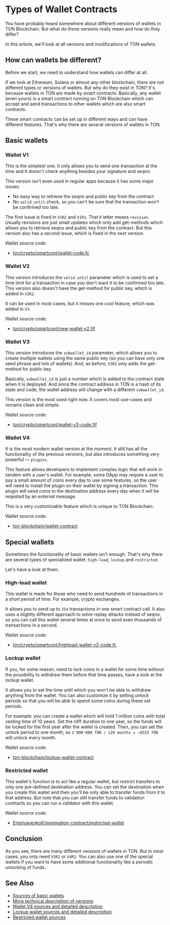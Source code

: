 # Types of Wallet Contracts

You have probably heard somewhere about different versions of wallets in TON Blockchain. But what do these versions really mean and how do they differ?

In this article, we'll look at all versions and modifications of TON wallets.

## How can wallets be different?

Before we start, we need to understand how wallets can differ at all.

If we look at Ethereum, Solana or almost any other blockchain, there are not different types or versions of wallets. But why do they exist in TON? It's because wallets in TON are made by smart contracts. Basically, any wallet (even yours) is a smart contract running on TON Blockchain which can accept and send transactions to other wallets which are also smart contracts.

These smart contracts can be set up in different ways and can have different features. That's why there are several versions of wallets in TON.

## Basic wallets

### Wallet V1

This is the simplest one. It only allows you to send one transaction at the time and it doesn't check anything besides your signature and seqno.

This version isn't even used in regular apps because it has some major issues:
 - No easy way to retrieve the seqno and public key from the contract
 - No `valid_until` check, so you can't be sure that the transaction won't be confirmed too late.

The first issue is fixed in `V1R2` and `V1R3`. That `R` letter means `revision`. Usually revisions are just small updates which only add get-methods which allows you to retrieve seqno and public key from the contract.
But this version also has a second issue, which is fixed in the next version.

Wallet source code:
 * [ton/crypto/smartcont/wallet-code.fc](https://github.com/ton-blockchain/ton/blob/master/crypto/smartcont/wallet-code.fc) 

### Wallet V2

This version introduces the `valid_until` parameter which is used to set a time limit for a transaction in case you don't want it to be confirmed too late. This version also doesn't have the get-method for public key, which is added in `V2R2`.

It can be used in most cases, but it misses one cool feature, which was added in `V3`.

Wallet source code:
 * [ton/crypto/smartcont/new-wallet-v2.fif](https://github.com/ton-blockchain/ton/blob/master/crypto/smartcont/new-wallet-v2.fif)

### Wallet V3

This version introduces the `subwallet_id` parameter, which allows you to create multiple wallets using the same public key (so you can have only one seed phrase and lots of wallets). And, as before, `V3R2` only adds the get-method for public key.

Basically, `subwallet_id` is just a number which is added to the contract state when it is deployed. And since the contract address in TON is a hash of its state and code, the wallet address will change with a different `subwallet_id`.

This version is the most used right now. It covers most use-cases and remains clean and simple.

Wallet source code:
 * [ton/crypto/smartcont/wallet-v3-code.fif](https://github.com/ton-blockchain/ton/blob/master/crypto/smartcont/wallet-v3-code.fif)

### Wallet V4

It is the most modern wallet version at the moment. It still has all the functionality of the previous versions, but also introduces something very powerful — `plugins`.

This feature allows developers to implement complex logic that will work in tandem with a user's wallet. For example, some DApp may require a user to pay a small amount of coins every day to use some features, so the user will need to install the plugin on their wallet by signing a transaction. This plugin will send coins to the destination address every day when it will be reqested by an external message.

This is a very customizable feature which is unique to TON Blockchain.

Wallet source code:
 * [ton-blockchain/wallet-contract](https://github.com/ton-blockchain/wallet-contract)

## Special wallets

Sometimes the functionality of basic wallets isn't enough. That's why there are several types of specialized wallet: `high-load`, `lockup` and `restricted`.

Let's have a look at them.

### High-load wallet

This wallet is made for those who need to send hundreds of transactions in a short period of time. For example, crypto exchanges.

It allows you to send up to `254` transactions in one smart contract call. It also uses a slightly different approach to solve replay attacks instead of seqno, so you can call this wallet several times at once to send even thousands of transactions in a second.

Wallet source code:
 * [ton/crypto/smartcont/highload-wallet-v2-code.fc](https://github.com/ton-blockchain/ton/blob/master/crypto/smartcont/highload-wallet-v2-code.fc)

### Lockup wallet

If you, for some reason, need to lock coins in a wallet for some time without the possibility to withdraw them before that time passes, have a look at the lockup wallet.

It allows you to set the time until which you won't be able to withdraw anything from the wallet. You can also customize it by setting unlock periods so that you will be able to spend some coins during these set periods.

For example: you can create a wallet which will hold 1 million coins with total vesting time of 10 years. Set the cliff duration to one year, so the funds will be locked for the first year after the wallet is created. Then, you can set the unlock period to one month, so `1'000'000 TON / 120 months = ~8333 TON` will unlock every month.

Wallet source code:
 * [ton-blockchain/lockup-wallet-contract](https://github.com/ton-blockchain/lockup-wallet-contract)

### Restricted wallet

This wallet's function is to act like a regular wallet, but restrict transfers to only one pre-defined destination address. You can set the destination when you create this wallet and then you'll be only able to transfer funds from it to that address. But note that you can still transfer funds to validation contracts so you can run a validator with this wallet.

Wallet source code:
 * [EmelyanenkoK/nomination-contract/restricted-wallet](https://github.com/EmelyanenkoK/nomination-contract/tree/master/restricted-wallet)

## Conclusion

As you see, there are many different versions of wallets in TON. But in most cases, you only need `V3R2` or `V4R2`. You can also use one of the special wallets if you want to have some additional functionality like a periodic unlocking of funds.

## See Also

 - [Sources of basic wallets](https://github.com/ton-blockchain/ton/tree/master/crypto/smartcont)
 - [More technical description of versions](https://github.com/toncenter/tonweb/blob/master/src/contract/wallet/WalletSources.md)
 - [Wallet V4 sources and detailed description](https://github.com/ton-blockchain/wallet-contract)
 - [Lockup wallet sources and detailed description](https://github.com/ton-blockchain/lockup-wallet-contract)
 - [Restricted wallet sources](https://github.com/EmelyanenkoK/nomination-contract/tree/master/restricted-wallet)
